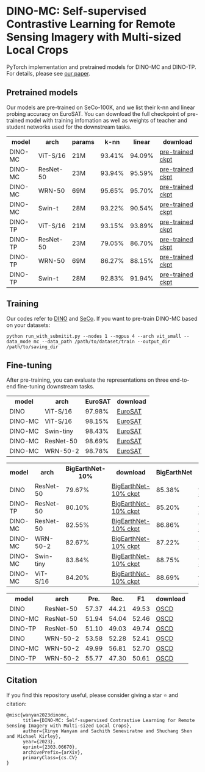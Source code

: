 # DINO-MC: Self-supervised Contrastive Learning for Remote Sensing Imagery with Multi-sized Local Crops

PyTorch implementation and pretrained models for DINO-MC and DINO-TP. For details, please see <a href="https://arxiv.org/abs/2303.06670">our paper</a>.

## Pretrained models
Our models are pre-trained on SeCo-100K, and we list their k-nn and linear probing accuracy on EuroSAT.
You can download the full checkpoint of pre-trained model with training infomation as well as weights of teacher and student networks used for the downstream tasks.

<table>
  <tr>
    <th>model</th>
    <th>arch</th>
    <th>params</th>
    <th>k-nn</th>
    <th>linear</th>
    <th>download</th>
  </tr>
  <tr>
    <td>DINO-MC</td>
    <td>ViT-S/16</td>
    <td>21M</td>
    <td>93.41%</td>
    <td>94.09%</td>
    <td><a href="https://drive.google.com/file/d/18RqKqZYzigOjwbyNzLsys8bmwqxrNhyt/view?usp=share_link">pre-trained ckpt</a></td>
  </tr>
  <tr>
    <td>DINO-MC</td>
    <td>ResNet-50</td>
    <td>23M</td>
    <td>93.94%</td>
    <td>95.59%</td>
    <td><a href="https://drive.google.com/file/d/1Tku4QoQDc3BU1BOr8PzQWFPyVStUDsVE/view?usp=share_link">pre-trained ckpt</a></td>
  </tr>
  <tr>
    <td>DINO-MC</td>
    <td>WRN-50</td>
    <td>69M</td>
    <td>95.65%</td>
    <td>95.70%</td>
    <td><a href="https://drive.google.com/file/d/1WlNDoks3Uo_Al5pUHWrhQpljDrt4Ip__/view?usp=share_link">pre-trained ckpt</a></td>
  </tr>
  <tr>
    <td>DINO-MC</td>
    <td>Swin-t</td>
    <td>28M</td>
    <td>93.22%</td>
    <td>90.54%</td>
    <td><a href="https://drive.google.com/file/d/1rod3PxdZ2OGqNJxLp5CAtXm7vIsLO7us/view?usp=share_link">pre-trained ckpt</a></td>
  </tr>
  <tr>
    <td>DINO-TP</td>
    <td>ViT-S/16</td>
    <td>21M</td>
    <td>93.15%</td>
    <td>93.89%</td>
    <td><a href="https://drive.google.com/file/d/1BIRR56wCwTDlB4_eQTA0DpYYPHACHfxN/view?usp=share_link">pre-trained ckpt</a></td>
  </tr>
  <tr>
    <td>DINO-TP</td>
    <td>ResNet-50</td>
    <td>23M</td>
    <td>79.05%</td>
    <td>86.70%</td>
    <td><a href="https://drive.google.com/file/d/1mHR9uv5G7-9FpEzGBvdEOcJcWbnHOGEV/view?usp=share_link">pre-trained ckpt</a></td>
  </tr>
  <tr>
    <td>DINO-TP</td>
    <td>WRN-50</td>
    <td>69M</td>
    <td>86.27%</td>
    <td>88.15%</td>
    <td><a href="https://drive.google.com/file/d/1MoclNnRlSGOKhudm5lreDYSxYJqciQar/view?usp=share_link">pre-trained ckpt</a></td>
  </tr>
  <tr>
    <td>DINO-TP</td>
    <td>Swin-t</td>
    <td>28M</td>
    <td>92.83%</td>
    <td>91.94%</td>
    <td><a href="https://drive.google.com/file/d/1E00rYPB2wFvnq7exmQwVRe1koQ98BECL/view?usp=share_link">pre-trained ckpt</a></td>
  </tr>
</table>


## Training
Our codes refer to <a href="https://github.com/facebookresearch/dino">DINO</a> and <a href="https://github.com/ServiceNow/seasonal-contrast">SeCo</a>. 
If you want to pre-train DINO-MC based on your datasets: 
```
python run_with_submitit.py --nodes 1 --ngpus 4 --arch vit_small --data_mode mc --data_path /path/to/dataset/train --output_dir /path/to/saving_dir
```

## Fine-tuning
After pre-training, you can evaluate the representations on three end-to-end fine-tuning downstream tasks.

<table>
  <tr>
    <th>model</th>
    <th>arch</th>
    <th>EuroSAT</th>
    <th>download</th>
  </tr>
  <tr>
    <td>DINO</td>
    <td>ViT-S/16</td>
    <td>97.98%</td>
    <td><a href="https://drive.google.com/file/d/1a9VhL88Zr2kf63gCAvvepjgNHw5Lr3I9/view?usp=share_link">EuroSAT</a></td>
  </tr>
  <tr>
    <td>DINO-MC</td>
    <td>ViT-S/16</td>
    <td>98.15%</td>
    <td><a href="https://drive.google.com/file/d/11RQ4UcWXSDm5FLfHOgeup_rB7oBe9ow4/view?usp=share_link">EuroSAT</a></td>
  </tr>
  <tr>
    <td>DINO-MC</td>
    <td>Swin-tiny</td>
    <td>98.43%</td>
    <td><a href="https://drive.google.com/file/d/1_Yb954b_BxbJ8pAKS9cS2eVytL-6V05D/view?usp=share_link">EuroSAT</a></td>
  </tr>
  <tr>
    <td>DINO-MC</td>
    <td>ResNet-50</td>
    <td>98.69%</td>
    <td><a href="https://drive.google.com/file/d/1Ab0sBv5ob7eOao9q1Nv1oMF3UVV50nq7/view?usp=share_link">EuroSAT</a></td>
  </tr>
  <tr>
    <td>DINO-MC</td>
    <td>WRN-50-2</td>
    <td>98.78%</td>
    <td><a href="https://drive.google.com/file/d/1DSLjLwaZoqeinBDaoqLwpHDYdtXId8R7/view?usp=share_link">EuroSAT</a></td>
  </tr>
</table>


<table>
  <tr>
    <th>model</th>
    <th>arch</th>
    <th>BigEarthNet-10%</th>
    <th>download</th>
    <th>BigEarthNet</th>
    <th>download</th>
  </tr>
  <tr>
    <td>DINO</td>
    <td>ResNet-50</td>
    <td>79.67%</td>
    <td><a href="">BigEarthNet-10% ckpt</a></td>
    <td>85.38%</td>
    <td><a href="">BigEarthNet ckpt</a></td>
  </tr>
  <tr>
    <td>DINO-TP</td>
    <td>ResNet-50</td>
    <td>80.10%</td>
    <td><a href="">BigEarthNet-10% ckpt</a></td>
    <td>85.20%</td>
    <td><a href="">BigEarthNet ckpt</a></td>
  </tr>
  <tr>
    <td>DINO-MC</td>
    <td>ResNet-50</td>
    <td>82.55%</td>
    <td><a href="">BigEarthNet-10% ckpt</a></td>
    <td>86.86%</td>
    <td><a href="">BigEarthNet ckpt</a></td>
  </tr>
  <tr>
    <td>DINO-MC</td>
    <td>WRN-50-2</td>
    <td>82.67%</td>
    <td><a href="">BigEarthNet-10% ckpt</a></td>
    <td>87.22%</td>
    <td><a href="">BigEarthNet ckpt</a></td>
  </tr>
  <tr>
    <td>DINO-MC</td>
    <td>Swin-tiny</td>
    <td>83.84%</td>
    <td><a href="">BigEarthNet-10% ckpt</a></td>
    <td>88.75%</td>
    <td><a href="">BigEarthNet ckpt</a></td>
  </tr>
  <tr>
    <td>DINO-MC</td>
    <td>ViT-S/16</td>
    <td>84.20%</td>
    <td><a href="">BigEarthNet-10% ckpt</a></td>
    <td>88.69%</td>
    <td><a href="">BigEarthNet ckpt</a></td>
  </tr>
</table>


<table>
  <tr>
    <th>model</th>
    <th>arch</th>
    <th>Pre.</th>
    <th>Rec.</th>
    <th>F1</th>
    <th>download</th>
  </tr>
  <tr>
    <td>DINO</td>
    <td>ResNet-50</td>
    <td>57.37</td>
    <td>44.21</td>
    <td>49.53</td>
    <td><a href="https://drive.google.com/file/d/1sWzT81-Hu3AVgXP-VtxljVlw4R3KXGUX/view?usp=share_link">OSCD</a></td>
  </tr>
  <tr>
    <td>DINO-MC</td>
    <td>ResNet-50</td>
    <td>51.94</td>
    <td>54.04</td>
    <td>52.46</td>
    <td><a href="https://drive.google.com/file/d/1CjSwiTC0PnV31bKW4J6_a-gOxAl7M9iL/view?usp=share_link">OSCD</a></td>
  </tr>
  <tr>
    <td>DINO-TP</td>
    <td>ResNet-50</td>
    <td>51.10</td>
    <td>49.03</td>
    <td>49.74</td>
    <td><a href="https://drive.google.com/file/d/10CX5_QhiUBDsVV6sfsXjDELCrvsk19Dd/view?usp=share_link">OSCD</a></td>
  </tr>
  <tr>
    <td>DINO</td>
    <td>WRN-50-2</td>
    <td>53.58</td>
    <td> 52.28 </td>
    <td>52.41</td>
    <td><a href="https://drive.google.com/file/d/1znIQdNornBp7iWuDure39pvD_h7Udkme/view?usp=share_link">OSCD</a></td>
  </tr>
  <tr>
    <td>DINO-MC</td>
    <td>WRN-50-2</td>
    <td>49.99</td>
    <td>56.81</td>
    <td>52.70</td>
    <td><a href="https://drive.google.com/file/d/12a5pndW-asrrVJnJrSWArnt2XCbM4zBE/view?usp=share_link">OSCD</a></td>
  </tr>
  <tr>
    <td>DINO-TP</td>
    <td>WRN-50-2</td>
    <td>55.77</td>
    <td>47.30</td>
    <td>50.61</td>
    <td><a href="https://drive.google.com/file/d/1HQaztXnQhcluBMLtHuCwM8BXmhJ8yTcz/view?usp=share_link">OSCD</a></td>
  </tr>
</table>

## Citation
If you find this repository useful, please consider giving a star :star: and citation:
```
@misc{wanyan2023dinomc,
      title={DINO-MC: Self-supervised Contrastive Learning for Remote Sensing Imagery with Multi-sized Local Crops}, 
      author={Xinye Wanyan and Sachith Seneviratne and Shuchang Shen and Michael Kirley},
      year={2023},
      eprint={2303.06670},
      archivePrefix={arXiv},
      primaryClass={cs.CV}
}
```